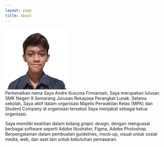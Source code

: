 ```yaml
---
layout: page
title: About
---
```


<span style="display:block;text-align:center; width: 200px;">![url](img/profile.webp)</span>
Perkenalkan nama Saya Andre Kusuma Firmansah, Saya merupakan lulusan SMK Negeri 9 Semarang Jurusan Rekayasa Perangkat Lunak. Selama sekolah,
Saya aktif dalam organisasi Majelis Perwakilan Kelas (MPK) dan Student Company di organisasi tersebut Saya menjabat sebagai
ketua organisasi.

Saya memiliki keahlian dalam bidang <i>grapic design</i>, dengan menguasai berbagai software seperti Adobe Illustrator, Figma, Adobe Photoshop. Berpengalaman dalam pembuatan guidelines, mock-up, visual untuk sosial media, web, dan aset lain untuk kebutuhan pemasaran.

